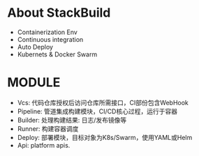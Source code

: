 # About StackBuild

* Containerization Env
* Continuous integration
* Auto Deploy 
* Kubernets & Docker Swarm

# MODULE

* Vcs: 代码仓库授权后访问仓库所需接口，CI部份包含WebHook
* Pipeline: 管道集成构建模块，CI/CD核心过程，运行于容器
* Builder: 处理构建结果: 日志/发布镜像等
* Runner: 构建容器调度
* Deploy: 部署模块，目标对象为K8s/Swarm，使用YAML或Helm
* Api: platform apis.